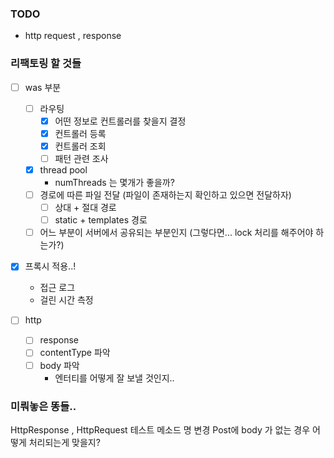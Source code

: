 ### TODO
- http request , response


### 리팩토링 할 것들
- [ ] was 부분
    - [ ] 라우팅
        - [x] 어떤 정보로 컨트롤러를 찾을지 결정
        - [x] 컨트롤러 등록
        - [x] 컨트롤러 조회
        - [ ] 패턴 관련 조사
    - [x] thread pool
        - numThreads 는 몇개가 좋을까?
    - [ ] 경로에 따른 파일 전달 (파일이 존재하는지 확인하고 있으면 전달하자)
        - [ ] 상대 + 절대 경로 
        - [ ] static + templates 경로
    - [ ] 어느 부분이 서버에서 공유되는 부분인지 (그렇다면... lock 처리를 해주어야 하는가?)
    
- [x] 프록시 적용..!
    - 접근 로그
    - 걸린 시간 측정
    
- [ ] http
    - [ ] response 
    - [ ] contentType 파악
    - [ ] body 파악
        - 엔터티를 어떻게 잘 보낼 것인지..

### 미뤄놓은 똥들..
HttpResponse , HttpRequest 테스트 메소드 명 변경
Post에 body 가 없는 경우 어떻게 처리되는게 맞을지?
